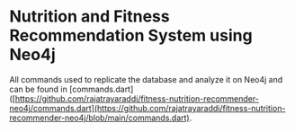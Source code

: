 # Nutrition and Fitness Recommendation System using Neo4j
All commands used to replicate the database and analyze it on Neo4j and can be found in [commands.dart]([https://github.com/rajatrayaraddi/fitness-nutrition-recommender-neo4j/commands.dart](https://github.com/rajatrayaraddi/fitness-nutrition-recommender-neo4j/blob/main/commands.dart).
